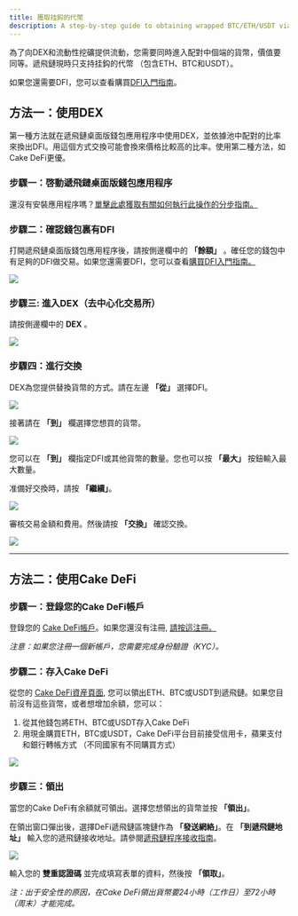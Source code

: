 ```yaml
---
title: 獲取挂鈎的代幣
description: A step-by-step guide to obtaining wrapped BTC/ETH/USDT via the DEX or Cake DeFi
---
```


為了向DEX和流動性挖礦提供流動，您需要同時進入配對中個端的貨幣，價值要同等。遞飛鏈現時只支持挂鈎的代幣 （包含ETH、BTC和USDT）。

如果您還需要DFI，您可以查看購買[DFI入門指南](https://www.youtube.com/watch?v=vtM-k7E-HPA)。

## 方法一：使用DEX

第一種方法就在遞飛鏈桌面版錢包應用程序中使用DEX，並依據池中配對的比率來換出DFI。用這個方式交換可能會換來價格比較高的比率。使用第二種方法，如Cake DeFi更優。

### 步驟一：啓動遞飛鏈桌面版錢包應用程序

還沒有安裝應用程序嗎？[單擊此處獲取有關如何執行此操作的分步指南。](/learn/defi-app-how-to/?utm_source=defichain&utm_medium=dex-guide&utm_campaign=dex-launch)

### 步驟二：確認錢包裏有DFI

打開遞飛鏈桌面版錢包應用程序後，請按側邊欄中的 **「餘額」** 。確任您的錢包中有足夠的DFI做交易。如果您還需要DFI，您可以查看[購買DFI入門指南。](https://defichain.ghost.io/where-and-how-to-buy-dfi-defichain/)

![](/img/guides/installing-defi-app/wallets-choose.png)

### 步驟三: 進入DEX（去中心化交易所）

請按側邊欄中的 **DEX** 。

![](/img/guides/obtaining-tokens/go-to-dex.png)

### 步驟四：進行交換

DEX為您提供替換貨幣的方式。請在左邊 **「從」** 選擇DFI。

![](/img/guides/obtaining-tokens/dex-from.png)

接著請在 **「到」** 欄選擇您想買的貨幣。

![](/img/guides/obtaining-tokens/dex-to.png)

您可以在 **「到」** 欄指定DFI或其他貨幣的數量。您也可以按 **「最大」** 按鈕輸入最大數量。

准備好交換時，請按 **「繼續」**。

![](/img/guides/obtaining-tokens/ready-to-swap.png)

審核交易金額和費用。然後請按 **「交換」** 確認交換。

![](/img/guides/obtaining-tokens/dex-verify.png)

---

## 方法二：使用Cake DeFi

### 步驟一：登錄您的Cake DeFi帳戶

登錄您的 [Cake DeFi帳戶](https://app.cakedefi.com/login)。如果您還沒有注冊, [請按這注冊。](https://app.cakedefi.com/register)

_注意：如果您注冊一個新帳戶，您需要完成身份驗證（KYC）。_

### 步驟二：存入Cake DeFi

從您的 [Cake DeFi資産頁面](https://app.cakedefi.com/wallets), 您可以領出ETH、BTC或USDT到遞飛鏈。如果您目前沒有這些貨幣，或者想增加余額，您可以：

1. 從其他錢包將ETH、BTC或USDT存入Cake DeFi
2. 用現金購買ETH，BTC或USDT，Cake DeFi平台目前接受信用卡，蘋果支付和銀行轉帳方式 （不同國家有不同購買方式）

![](/img/guides/obtaining-tokens/cake-assets.png)

### 步驟三：領出

當您的Cake DeFi有余額就可領出。選擇您想領出的貨幣並按 **「領出」**。

在領出窗口彈出後，選擇DeFi遞飛鏈區塊鏈作為 **「發送網絡」**。在 **「到遞飛鏈地址」** 輸入您的遞飛鏈接收地址。請參閱[遞飛鏈程序接收指南](/learn/defi-app-how-to/?utm_source=defichain&utm_medium=dex-guide&utm_campaign=dex-launch)。

![](/img/guides/obtaining-tokens/cake-withdraw.png)

輸入您的 **雙重認證碼** 並完成填寫表單的資料，然後按 **「領取」**。



_注：出于安全性的原因，在Cake DeFi領出貨幣要24小時（工作日）至72小時（周末）才能完成。_
